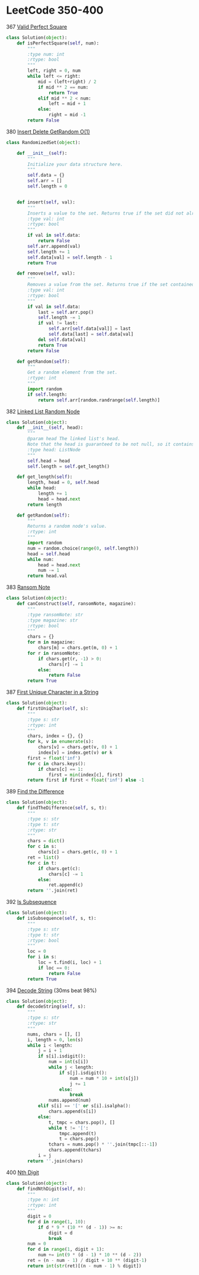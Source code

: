 # LeetCode 350-400

367 [Valid Perfect Square](https://leetcode.com/problems/valid-perfect-square/description/)
```Python
class Solution(object):
    def isPerfectSquare(self, num):
        """
        :type num: int
        :rtype: bool
        """
        left, right = 0, num
        while left <= right:
            mid = (left+right) / 2
            if mid ** 2 == num:
                return True
            elif mid ** 2 < num:
                left = mid + 1
            else:
                right = mid -1
        return False
```

380 [Insert Delete GetRandom O(1)](https://leetcode.com/problems/insert-delete-getrandom-o1/description/)
```python
class RandomizedSet(object):

    def __init__(self):
        """
        Initialize your data structure here.
        """
        self.data = {}
        self.arr = []
        self.length = 0


    def insert(self, val):
        """
        Inserts a value to the set. Returns true if the set did not already contain the specified element.
        :type val: int
        :rtype: bool
        """
        if val in self.data:
            return False
        self.arr.append(val)
        self.length += 1
        self.data[val] = self.length - 1
        return True

    def remove(self, val):
        """
        Removes a value from the set. Returns true if the set contained the specified element.
        :type val: int
        :rtype: bool
        """
        if val in self.data:
            last = self.arr.pop()
            self.length -= 1
            if val != last:
                self.arr[self.data[val]] = last
                self.data[last] = self.data[val]
            del self.data[val]
            return True
        return False

    def getRandom(self):
        """
        Get a random element from the set.
        :rtype: int
        """
        import random
        if self.length:
            return self.arr[random.randrange(self.length)]
```

382 [Linked List Random Node](https://leetcode.com/problems/linked-list-random-node/description/)
```python
class Solution(object):
    def __init__(self, head):
        """
        @param head The linked list's head.
        Note that the head is guaranteed to be not null, so it contains at least one node.
        :type head: ListNode
        """
        self.head = head
        self.length = self.get_length()

    def get_length(self):
        length, head = 0, self.head
        while head:
            length += 1
            head = head.next
        return length

    def getRandom(self):
        """
        Returns a random node's value.
        :rtype: int
        """
        import random
        num = random.choice(range(0, self.length))
        head = self.head
        while num:
            head = head.next
            num -= 1
        return head.val
```

383 [Ransom Note](https://leetcode.com/problems/ransom-note/description/)
```python
class Solution(object):
    def canConstruct(self, ransomNote, magazine):
        """
        :type ransomNote: str
        :type magazine: str
        :rtype: bool
        """
        chars = {}
        for m in magazine:
            chars[m] = chars.get(m, 0) + 1
        for r in ransomNote:
            if chars.get(r, -1) > 0:
                chars[r] -= 1
            else:
                return False
        return True
```

387 [First Unique Character in a String](https://leetcode.com/problems/first-unique-character-in-a-string/description/)
```python
class Solution(object):
    def firstUniqChar(self, s):
        """
        :type s: str
        :rtype: int
        """
        chars, index = {}, {}
        for k, v in enumerate(s):
            chars[v] = chars.get(v, 0) + 1
            index[v] = index.get(v) or k
        first = float('inf')
        for c in chars.keys():
            if chars[c] == 1:
                first = min(index[c], first)
        return first if first < float('inf') else -1
```

389 [Find the Difference](https://leetcode.com/problems/find-the-difference/description/) 
```python
class Solution(object):
    def findTheDifference(self, s, t):
        """
        :type s: str
        :type t: str
        :rtype: str
        """
        chars = dict()
        for c in s:
            chars[c] = chars.get(c, 0) + 1
        ret = list()
        for c in t:
            if chars.get(c):
                chars[c] -= 1
            else:
                ret.append(c)
        return ''.join(ret)
```

392 [Is Subsequence](https://leetcode.com/problems/is-subsequence/description/)
```python
class Solution(object):
    def isSubsequence(self, s, t):
        """
        :type s: str
        :type t: str
        :rtype: bool
        """
        loc = 0
        for i in s:
            loc = t.find(i, loc) + 1
            if loc == 0:
                return False
        return True
```

394 [Decode String](https://leetcode.com/problems/decode-string/description/) (30ms beat 98%)
```python
class Solution(object):
    def decodeString(self, s):
        """
        :type s: str
        :rtype: str
        """
        nums, chars = [], []
        i, length = 0, len(s)
        while i < length:
            j = i + 1
            if s[i].isdigit():
                num = int(s[i])
                while j < length:
                    if s[j].isdigit():
                        num = num * 10 + int(s[j])
                        j += 1
                    else:
                        break
                nums.append(num)
            elif s[i] == '[' or s[i].isalpha():
                chars.append(s[i])
            else:
                t, tmpc = chars.pop(), []
                while t != '[':
                    tmpc.append(t)
                    t = chars.pop()
                tchars = nums.pop() * ''.join(tmpc[::-1])
                chars.append(tchars)
            i = j
        return ''.join(chars)
```

400 [Nth Digit](https://leetcode.com/problems/nth-digit/description/)
```python
class Solution(object):
    def findNthDigit(self, n):
        """
        :type n: int
        :rtype: int
        """
        digit = 0
        for d in range(1, 10):
            if d * 9 * (10 ** (d - 1)) >= n:
                digit = d
                break
        num = 0
        for d in range(1, digit + 1):
            num += int(9 * (d - 1) * 10 ** (d - 2))
        ret = (n - num - 1) / digit + 10 ** (digit-1)
        return int(str(ret)[(n - num - 1) % digit])
```

